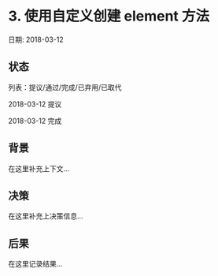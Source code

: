 # 3. 使用自定义创建 element 方法

日期: 2018-03-12

## 状态

列表：提议/通过/完成/已弃用/已取代

2018-03-12 提议

2018-03-12 完成

## 背景

在这里补充上下文...

## 决策

在这里补充上决策信息...

## 后果

在这里记录结果...
